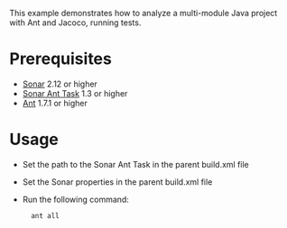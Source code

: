 This example demonstrates how to analyze a multi-module Java project with Ant and Jacoco, running tests.

Prerequisites
=============
* [Sonar](http://www.sonarsource.org/downloads/) 2.12 or higher
* [Sonar Ant Task](http://docs.codehaus.org/display/SONAR/Installing+and+Configuring+Ant+Task) 1.3 or higher
* [Ant](http://ant.apache.org/) 1.7.1 or higher

Usage
=====
* Set the path to the Sonar Ant Task in the parent build.xml file
* Set the Sonar properties in the parent build.xml file
* Run the following command:

        ant all


